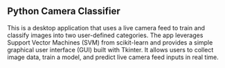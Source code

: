 ## Python Camera Classifier
This is a desktop application that uses a live camera feed to train and classify images into two user-defined categories.
The app leverages Support Vector Machines (SVM) from scikit-learn and provides a simple graphical user interface (GUI) built with Tkinter.
It allows users to collect image data, train a model, and predict live camera feed inputs in real time.
